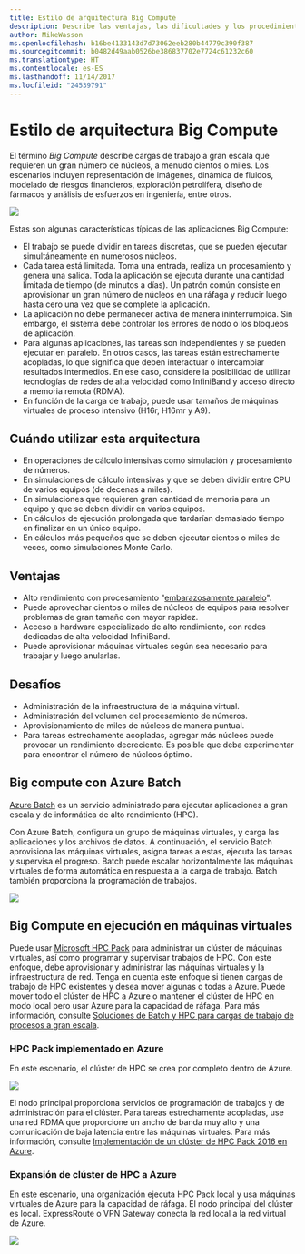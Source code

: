 ```yaml
---
title: Estilo de arquitectura Big Compute
description: Describe las ventajas, las dificultades y los procedimientos recomendados para las arquitecturas Big Compute en Azure.
author: MikeWasson
ms.openlocfilehash: b16be4133143d7d73062eeb280b44779c390f387
ms.sourcegitcommit: b0482d49aab0526be386837702e7724c61232c60
ms.translationtype: HT
ms.contentlocale: es-ES
ms.lasthandoff: 11/14/2017
ms.locfileid: "24539791"
---
```

# <a name="big-compute-architecture-style"></a>Estilo de arquitectura Big Compute

El término *Big Compute* describe cargas de trabajo a gran escala que requieren un gran número de núcleos, a menudo cientos o miles. Los escenarios incluyen representación de imágenes, dinámica de fluidos, modelado de riesgos financieros, exploración petrolífera, diseño de fármacos y análisis de esfuerzos en ingeniería, entre otros.

![](./images/big-compute-logical.png)

Estas son algunas características típicas de las aplicaciones Big Compute:

- El trabajo se puede dividir en tareas discretas, que se pueden ejecutar simultáneamente en numerosos núcleos.
- Cada tarea está limitada. Toma una entrada, realiza un procesamiento y genera una salida. Toda la aplicación se ejecuta durante una cantidad limitada de tiempo (de minutos a días). Un patrón común consiste en aprovisionar un gran número de núcleos en una ráfaga y reducir luego hasta cero una vez que se complete la aplicación. 
- La aplicación no debe permanecer activa de manera ininterrumpida. Sin embargo, el sistema debe controlar los errores de nodo o los bloqueos de aplicación.
- Para algunas aplicaciones, las tareas son independientes y se pueden ejecutar en paralelo. En otros casos, las tareas están estrechamente acopladas, lo que significa que deben interactuar o intercambiar resultados intermedios. En ese caso, considere la posibilidad de utilizar tecnologías de redes de alta velocidad como InfiniBand y acceso directo a memoria remota (RDMA). 
- En función de la carga de trabajo, puede usar tamaños de máquinas virtuales de proceso intensivo (H16r, H16mr y A9).

## <a name="when-to-use-this-architecture"></a>Cuándo utilizar esta arquitectura

- En operaciones de cálculo intensivas como simulación y procesamiento de números.
- En simulaciones de cálculo intensivas y que se deben dividir entre CPU de varios equipos (de decenas a miles).
- En simulaciones que requieren gran cantidad de memoria para un equipo y que se deben dividir en varios equipos.
- En cálculos de ejecución prolongada que tardarían demasiado tiempo en finalizar en un único equipo.
- En cálculos más pequeños que se deben ejecutar cientos o miles de veces, como simulaciones Monte Carlo.

## <a name="benefits"></a>Ventajas

- Alto rendimiento con procesamiento "[embarazosamente paralelo][embarrassingly-parallel]".
- Puede aprovechar cientos o miles de núcleos de equipos para resolver problemas de gran tamaño con mayor rapidez.
- Acceso a hardware especializado de alto rendimiento, con redes dedicadas de alta velocidad InfiniBand.
- Puede aprovisionar máquinas virtuales según sea necesario para trabajar y luego anularlas. 

## <a name="challenges"></a>Desafíos

- Administración de la infraestructura de la máquina virtual.
- Administración del volumen del procesamiento de números. 
- Aprovisionamiento de miles de núcleos de manera puntual.
- Para tareas estrechamente acopladas, agregar más núcleos puede provocar un rendimiento decreciente. Es posible que deba experimentar para encontrar el número de núcleos óptimo.

## <a name="big-compute-using-azure-batch"></a>Big compute con Azure Batch

[Azure Batch][batch] es un servicio administrado para ejecutar aplicaciones a gran escala y de informática de alto rendimiento (HPC).

Con Azure Batch, configura un grupo de máquinas virtuales, y carga las aplicaciones y los archivos de datos. A continuación, el servicio Batch aprovisiona las máquinas virtuales, asigna tareas a estas, ejecuta las tareas y supervisa el progreso. Batch puede escalar horizontalmente las máquinas virtuales de forma automática en respuesta a la carga de trabajo. Batch también proporciona la programación de trabajos.

![](./images/big-compute-batch.png) 

## <a name="big-compute-running-on-virtual-machines"></a>Big Compute en ejecución en máquinas virtuales

Puede usar [Microsoft HPC Pack][hpc-pack] para administrar un clúster de máquinas virtuales, así como programar y supervisar trabajos de HPC. Con este enfoque, debe aprovisionar y administrar las máquinas virtuales y la infraestructura de red. Tenga en cuenta este enfoque si tienen cargas de trabajo de HPC existentes y desea mover algunas o todas a Azure. Puede mover todo el clúster de HPC a Azure o mantener el clúster de HPC en modo local pero usar Azure para la capacidad de ráfaga. Para más información, consulte [Soluciones de Batch y HPC para cargas de trabajo de procesos a gran escala][batch-hpc-solutions].

### <a name="hpc-pack-deployed-to-azure"></a>HPC Pack implementado en Azure

En este escenario, el clúster de HPC se crea por completo dentro de Azure.

![](./images/big-compute-iaas.png) 
 
El nodo principal proporciona servicios de programación de trabajos y de administración para el clúster. Para tareas estrechamente acopladas, use una red RDMA que proporcione un ancho de banda muy alto y una comunicación de baja latencia entre las máquinas virtuales. Para más información, consulte [Implementación de un clúster de HPC Pack 2016 en Azure][deploy-hpc-azure].

### <a name="burst-an-hpc-cluster-to-azure"></a>Expansión de clúster de HPC a Azure

En este escenario, una organización ejecuta HPC Pack local y usa máquinas virtuales de Azure para la capacidad de ráfaga. El nodo principal del clúster es local. ExpressRoute o VPN Gateway conecta la red local a la red virtual de Azure.

![](./images/big-compute-hybrid.png) 


[batch]: /azure/batch/
[batch-hpc-solutions]: /azure/batch/batch-hpc-solutions
[deploy-hpc-azure]: /azure/virtual-machines/windows/hpcpack-2016-cluster
[embarrassingly-parallel]: https://en.wikipedia.org/wiki/Embarrassingly_parallel
[hpc-pack]: https://technet.microsoft.com/library/cc514029

 
